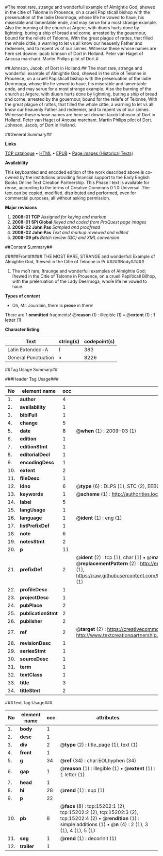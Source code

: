 #The most rare, strange and wonderfull example of Almightie God, shewed in the citie of Telonne in Prouence, on a cruell Papisticall bishop with the preseruation of the ladie Deormoga, whose life he vowed to haue, his miserable and lamentable ende, and may serue for a most strange example. Also the burning of the church at Argere, with diuers hurts done by lightning, buring a ship of bread and corne, arrested by the gouernour, bound for the reliefe of Telonne, With the great plague of rattes, that filled the whole cittie, a warning to let vs all know our heauenly Father and redeemer, and to repent vs of our sinnes. Witnesse these whose names are here set downe: Iacob Iohnson of Dort in Holland. Peter van Haget of Ancusa marchant. Martin Philips pilot of Dort.#

##Johnson, Jacob, of Dort in Holland.##
The most rare, strange and wonderfull example of Almightie God, shewed in the citie of Telonne in Prouence, on a cruell Papisticall bishop with the preseruation of the ladie Deormoga, whose life he vowed to haue, his miserable and lamentable ende, and may serue for a most strange example. Also the burning of the church at Argere, with diuers hurts done by lightning, buring a ship of bread and corne, arrested by the gouernour, bound for the reliefe of Telonne, With the great plague of rattes, that filled the whole cittie, a warning to let vs all know our heauenly Father and redeemer, and to repent vs of our sinnes. Witnesse these whose names are here set downe: Iacob Iohnson of Dort in Holland. Peter van Haget of Ancusa marchant. Martin Philips pilot of Dort.
Johnson, Jacob, of Dort in Holland.

##General Summary##

**Links**

[TCP catalogue](http://www.ota.ox.ac.uk/tcp/)  • 
[HTML](http://tei.it.ox.ac.uk/tcp/Texts-HTML/free/A00/A00477.html)  • 
[EPUB](http://tei.it.ox.ac.uk/tcp/Texts-EPUB/free/A00/A00477.epub) • 
[Page images (Historical Texts)](https://data.historicaltexts.jisc.ac.uk/view?pubId=eebo-99850019e&pageId=eebo-99850019e-15202-1)

**Availability**

This keyboarded and encoded edition of the
	       work described above is co-owned by the institutions
	       providing financial support to the Early English Books
	       Online Text Creation Partnership. This Phase I text is
	       available for reuse, according to the terms of Creative
	       Commons 0 1.0 Universal. The text can be copied,
	       modified, distributed and performed, even for
	       commercial purposes, all without asking permission.

**Major revisions**

1. __2008-01__ __TCP__ *Assigned for keying and markup*
1. __2008-01__ __SPi Global__ *Keyed and coded from ProQuest page images*
1. __2008-02__ __John Pas__ *Sampled and proofread*
1. __2008-02__ __John Pas__ *Text and markup reviewed and edited*
1. __2008-09__ __pfs__ *Batch review (QC) and XML conversion*

##Content Summary##

#####Front#####
THE MOST RARE, STRANGE and wonderfull Example of Almightie God, ſhewed in the Citie of Telonne in Pr
#####Body#####

1. The moſt rare, ſtraunge and wonderfull examples of Almightie God; ſhewed in the Citie of Telonne in Prouence, on a cruell Papiſticall Biſhop, with the preſeruation of the Lady Deermoga, whoſe life he vowed to haue.

**Types of content**

  * Oh, Mr. Jourdain, there is **prose** in there!

There are 1 **ommitted** fragments! 
 @__reason__ (1) : illegible (1)  •  @__extent__ (1) : 1 letter (1)

**Character listing**


|Text|string(s)|codepoint(s)|
|---|---|---|
|Latin Extended-A|ſ|383|
|General Punctuation|•|8226|

##Tag Usage Summary##

###Header Tag Usage###

|No|element name|occ|attributes|
|---|---|---|---|
|1.|__author__|4||
|2.|__availability__|1||
|3.|__biblFull__|1||
|4.|__change__|5||
|5.|__date__|8| @__when__ (1) : 2009-03 (1)|
|6.|__edition__|1||
|7.|__editionStmt__|1||
|8.|__editorialDecl__|1||
|9.|__encodingDesc__|1||
|10.|__extent__|2||
|11.|__fileDesc__|1||
|12.|__idno__|6| @__type__ (6) : DLPS (1), STC (2), EEBO-CITATION (1), PROQUEST (1), VID (1)|
|13.|__keywords__|1| @__scheme__ (1) : http://authorities.loc.gov/ (1)|
|14.|__label__|5||
|15.|__langUsage__|1||
|16.|__language__|1| @__ident__ (1) : eng (1)|
|17.|__listPrefixDef__|1||
|18.|__note__|6||
|19.|__notesStmt__|2||
|20.|__p__|11||
|21.|__prefixDef__|2| @__ident__ (2) : tcp (1), char (1)  •  @__matchPattern__ (2) : ([0-9\-]+):([0-9IVX]+) (1), (.+) (1)  •  @__replacementPattern__ (2) : http://eebo.chadwyck.com/downloadtiff?vid=$1&page=$2 (1), https://raw.githubusercontent.com/textcreationpartnership/Texts/master/tcpchars.xml#$1 (1)|
|22.|__profileDesc__|1||
|23.|__projectDesc__|1||
|24.|__pubPlace__|2||
|25.|__publicationStmt__|2||
|26.|__publisher__|2||
|27.|__ref__|2| @__target__ (2) : https://creativecommons.org/publicdomain/zero/1.0/ (1), http://www.textcreationpartnership.org/docs/. (1)|
|28.|__revisionDesc__|1||
|29.|__seriesStmt__|1||
|30.|__sourceDesc__|1||
|31.|__term__|1||
|32.|__textClass__|1||
|33.|__title__|3||
|34.|__titleStmt__|2||


###Text Tag Usage###

|No|element name|occ|attributes|
|---|---|---|---|
|1.|__body__|1||
|2.|__desc__|1||
|3.|__div__|2| @__type__ (2) : title_page (1), text (1)|
|4.|__front__|1||
|5.|__g__|34| @__ref__ (34) : char:EOLhyphen (34)|
|6.|__gap__|1| @__reason__ (1) : illegible (1)  •  @__extent__ (1) : 1 letter (1)|
|7.|__head__|1||
|8.|__hi__|28| @__rend__ (1) : sup (1)|
|9.|__p__|22||
|10.|__pb__|8| @__facs__ (8) : tcp:15202:1 (2), tcp:15202:2 (2), tcp:15202:3 (2), tcp:15202:4 (2)  •  @__rendition__ (1) : simple:additions (1)  •  @__n__ (4) : 2 (1), 3 (1), 4 (1), 5 (1)|
|11.|__seg__|1| @__rend__ (1) : decorInit (1)|
|12.|__trailer__|1||
